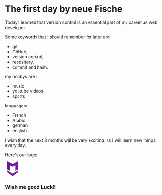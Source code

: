 # The first day by neue Fische

Today I learned that version control is an essential part of my career as web developer.

Some keywords that I should remember for later are:

- git,
- GitHub,
- version control,
- repository,
- commit and hash.

my hobbys are :
- music
- youtube videos 
- sports 

languages:

- French
- Arabic
- german
- english

I wish that the next 3 months will be very exciting, as I will learn new things every day.

Here's our logo:


![logo](https://github.com/adam-p/markdown-here/raw/master/src/common/images/icon48.png "Logo Title Text 1")

### Wish me good Luck!!
